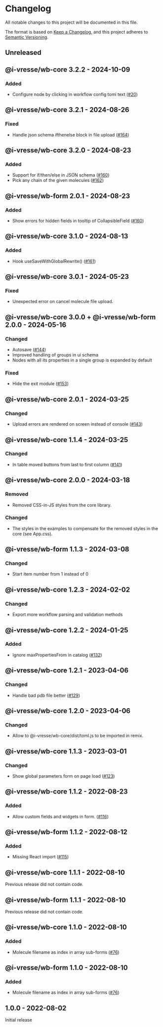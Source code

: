 # Changelog
All notable changes to this project will be documented in this file.

The format is based on [Keep a Changelog](https://keepachangelog.com/en/1.0.0/),
and this project adheres to [Semantic Versioning](https://semver.org/spec/v2.0.0.html).

## Unreleased

## @i-vresse/wb-core 3.2.2 - 2024-10-09

### Added

- Configure node by clicking in workflow config toml text ([#20](https://github.com/i-VRESSE/workflow-builder/issues/20))

## @i-vresse/wb-core 3.2.1 - 2024-08-26

### Fixed

- Handle json schema ifthenelse block in file upload ([#164](https://github.com/i-VRESSE/workflow-builder/issues/164))

## @i-vresse/wb-core 3.2.0 - 2024-08-23

### Added

* Support for if/then/else in JSON schema ([#160](https://github.com/i-VRESSE/workflow-builder/pull/160))
* Pick any chain of the given molecules ([#162](https://github.com/i-VRESSE/workflow-builder/issues/162))

## @i-vresse/wb-form 2.0.1 - 2024-08-23

### Added

* Show errors for hidden fields in tooltip of CollapsibleField ([#160](https://github.com/i-VRESSE/workflow-builder/pull/160))

## @i-vresse/wb-core 3.1.0 - 2024-08-13

### Added

* Hook useSaveWithGlobalRewrite() ([#161](https://github.com/i-VRESSE/workflow-builder/pull/161))

## @i-vresse/wb-core 3.0.1 - 2024-05-23

### Fixed

* Unexpected error on cancel molecule file upload.

## @i-vresse/wb-core 3.0.0 + @i-vresse/wb-form 2.0.0 - 2024-05-16

### Changed

* Autosave ([#144](https://github.com/i-VRESSE/workflow-builder/pull/144))
* Improved handling of groups in ui schema
* Nodes with all its properties in a single group is expanded by default

### Fixed

* Hide the exit module ([#153](https://github.com/i-VRESSE/workflow-builder/issues/153))

## @i-vresse/wb-core 2.0.1 - 2024-03-25

### Changed

* Upload errors are rendered on screen instead of console ([#143](https://github.com/i-VRESSE/workflow-builder/pull/143))

## @i-vresse/wb-core 1.1.4 - 2024-03-25

### Changed

* In table moved buttons from last to first column ([#141](https://github.com/i-VRESSE/workflow-builder/issues/141))

## @i-vresse/wb-core 2.0.0 - 2024-03-18

### Removed

* Removed CSS-in-JS styles from the core library.

### Changed

* The styles in the examples to compensate for the removed styles in the core (see App.css).

## @i-vresse/wb-form 1.1.3 - 2024-03-08

### Changed

* Start item number from 1 instead of 0

## @i-vresse/wb-core 1.2.3 - 2024-02-02

### Changed

* Export more workflow parsing and validation methods

## @i-vresse/wb-core 1.2.2 - 2024-01-25

### Added

* Ignore maxPropertiesFrom in catalog ([#132](https://github.com/i-VRESSE/workflow-builder/pull/132))

## @i-vresse/wb-core 1.2.1 - 2023-04-06

### Changed

* Handle bad pdb file better ([#129](https://github.com/i-VRESSE/workflow-builder/pull/129))

## @i-vresse/wb-core 1.2.0 - 2023-04-06

### Changed

* Allow to @i-vresse/wb-core/dist/toml.js to be imported in remix.

## @i-vresse/wb-core 1.1.3 - 2023-03-01

### Changed

* Show global parameters form on page load ([#123](https://github.com/i-VRESSE/workflow-builder/pull/123))

## @i-vresse/wb-core 1.1.2 - 2022-08-23

### Added

* Allow custom fields and widgets in form. ([#116](https://github.com/i-VRESSE/workflow-builder/pull/116))

## @i-vresse/wb-form 1.1.2 - 2022-08-12

### Added

* Missing React import ([#115](https://github.com/i-VRESSE/workflow-builder/pull/115))

## @i-vresse/wb-core 1.1.1 - 2022-08-10

Previous release did not contain code.

## @i-vresse/wb-form 1.1.1 - 2022-08-10

Previous release did not contain code.

## @i-vresse/wb-core 1.1.0 - 2022-08-10

### Added

* Molecule filename as index in array sub-forms ([#76](https://github.com/i-VRESSE/workflow-builder/issues/76))

## @i-vresse/wb-form 1.1.0 - 2022-08-10

### Added

* Molecule filename as index in array sub-forms ([#76](https://github.com/i-VRESSE/workflow-builder/issues/76))

## 1.0.0 - 2022-08-02

Initial release

<!-- 
To record change to a package use a custom header like 

## @i-vresse/wb-form 1.0.1 - 2022-08-02

... Changes of form package ...

-->